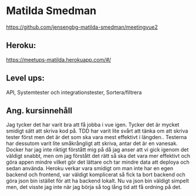 # Matilda Smedman

https://github.com/jensengbg-matilda-smedman/meetingvue2

## Heroku:
https://meetups-matilda.herokuapp.com/#/

## Level ups:
API, Systemtester och integrationstester, Sortera/filtrera

## Ang. kursinnehåll
Jag tycker det har varit bra att få jobba i vue igen. Tycker det är mycket smidigt sätt att skriva kod på. TDD har varit lite svårt att tänka om att skriva tester först men det är det som ska vara mest effektivt i längden.. Testerna har dessutom varit lite småkrångligt att skriva, antar det är en vanesak. Docker har jag inte riktigt förstått mig på då jag anser att vi gick igenom det väldigt snabbt, men om jag förstått det rätt så ska det vara mer effektivt och göra appen mindre vilket gör det lättare och tar mindre data att deploya och sedan använda. Heroku verkar vara smidigt om man inte har en egen backend och frontend, var väldigt komplicerat så fick ta bort backend och göra json bin istället för att ha backend lokalt. Nu va json bin väldigt simpelt men, det visste jag inte när jag börja så tog lång tid att få ordning på det. 